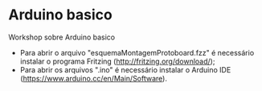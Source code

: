# Arduino basico
Workshop sobre Arduino basico
- Para abrir o arquivo "esquemaMontagemProtoboard.fzz" é necessário instalar o programa Fritzing (http://fritzing.org/download/);
- Para abrir os arquivos ".ino" é necessário instalar o Arduino IDE (https://www.arduino.cc/en/Main/Software).
